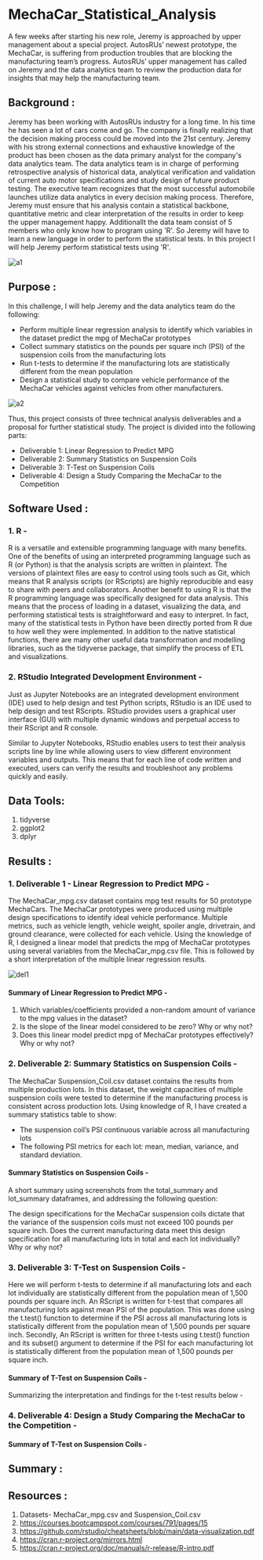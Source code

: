 # MechaCar_Statistical_Analysis

A few weeks after starting his new role, Jeremy is approached by upper management about a special project. AutosRUs’ newest prototype, the MechaCar, is suffering from production troubles that are blocking the manufacturing team’s progress. AutosRUs’ upper management has called on Jeremy and the data analytics team to review the production data for insights that may help the manufacturing team.

## Background :

Jeremy has been working with AutosRUs industry for a long time. In his time he has seen a lot of cars come and go. The company is finally realizing that the decision making process could be moved into the 21st century. Jeremy with his strong external connections and exhaustive knowledge of the product has been chosen as the data primary analyst for the company's data analytics team. The data analytics team is in charge of performing retrospective analysis of historical data, analytical verification and validation of current auto motor specifications and study design of future product testing. The executive team recognizes that the most successful automobile launches utilize data analytics in every decision making process. Therefore, Jeremy must ensure that his analysis contain a statistical backbone, quantitative metric and clear interpretation of the results in order to keep the upper management happy. Additionallt the data team consist of 5 members who only know how to program using 'R'. So Jeremy will have to learn a new language in order to perform the statistical tests. In this project I will help Jeremy perform statistical tests using 'R'. 

![a1](https://user-images.githubusercontent.com/23488019/153745054-a55f6d55-d97a-4ea7-9f41-9124a403d4cc.PNG)

## Purpose :

In this challenge, I will help Jeremy and the data analytics team do the following:

 - Perform multiple linear regression analysis to identify which variables in the dataset predict the mpg of MechaCar prototypes
 - Collect summary statistics on the pounds per square inch (PSI) of the suspension coils from the manufacturing lots
 - Run t-tests to determine if the manufacturing lots are statistically different from the mean population
 - Design a statistical study to compare vehicle performance of the MechaCar vehicles against vehicles from other manufacturers. 
 
 
 ![a2](https://user-images.githubusercontent.com/23488019/153745092-3eaf2d23-6fe5-430a-b508-c5d80b554467.PNG)


 Thus, this project consists of three technical analysis deliverables and a proposal for further statistical study. The project is divided into the following parts:

 - Deliverable 1: Linear Regression to Predict MPG
 - Deliverable 2: Summary Statistics on Suspension Coils
 - Deliverable 3: T-Test on Suspension Coils
 - Deliverable 4: Design a Study Comparing the MechaCar to the Competition


## Software Used :

### 1. R - 
R is a versatile and extensible programming language with many benefits. One of the benefits of using an interpreted programming language such as R (or Python) is that the analysis scripts are written in plaintext. The versions of plaintext files are easy to control using tools such as Git, which means that R analysis scripts (or RScripts) are highly reproducible and easy to share with peers and collaborators. Another benefit to using R is that the R programming language was specifically designed for data analysis. This means that the process of loading in a dataset, visualizing the data, and performing statistical tests is straightforward and easy to interpret. In fact, many of the statistical tests in Python have been directly ported from R due to how well they were implemented. In addition to the native statistical functions, there are many other useful data transformation and modelling libraries, such as the tidyverse package, that simplify the process of ETL and visualizations.

### 2. RStudio Integrated Development Environment - 
Just as Jupyter Notebooks are an integrated development environment (IDE) used to help design and test Python scripts, RStudio is an IDE used to help design and test RScripts. RStudio provides users a graphical user interface (GUI) with multiple dynamic windows and perpetual access to their RScript and R console.

Similar to Jupyter Notebooks, RStudio enables users to test their analysis scripts line by line while allowing users to view different environment variables and outputs. This means that for each line of code written and executed, users can verify the results and troubleshoot any problems quickly and easily.


## Data Tools:

1. tidyverse
2. ggplot2
3. dplyr


## Results :

### 1. Deliverable 1 - Linear Regression to Predict MPG - 

The MechaCar_mpg.csv dataset contains mpg test results for 50 prototype MechaCars. The MechaCar prototypes were produced using multiple design specifications to identify ideal vehicle performance. Multiple metrics, such as vehicle length, vehicle weight, spoiler angle, drivetrain, and ground clearance, were collected for each vehicle. Using the knowledge of R, I  designed a linear model that predicts the mpg of MechaCar prototypes using several variables from the MechaCar_mpg.csv file. This is followed by  a short interpretation of the multiple linear regression results.

![del1](https://user-images.githubusercontent.com/23488019/153746057-2e93f5ee-e775-4208-8445-ca3867175f7e.PNG)

#### Summary of Linear Regression to Predict MPG -

1. Which variables/coefficients provided a non-random amount of variance to the mpg values in the dataset?
2. Is the slope of the linear model considered to be zero? Why or why not?
3. Does this linear model predict mpg of MechaCar prototypes effectively? Why or why not?



### 2. Deliverable 2: Summary Statistics on Suspension Coils - 

The MechaCar Suspension_Coil.csv dataset contains the results from multiple production lots. In this dataset, the weight capacities of multiple suspension coils were tested to determine if the manufacturing process is consistent across production lots. Using knowledge of R, I have created a summary statistics table to show:

 - The suspension coil’s PSI continuous variable across all manufacturing lots
 - The following PSI metrics for each lot: mean, median, variance, and standard deviation.

#### Summary Statistics on Suspension Coils - 
A short summary using screenshots from the total_summary and lot_summary dataframes, and addressing the following question: 

The design specifications for the MechaCar suspension coils dictate that the variance of the suspension coils must not exceed 100 pounds per square inch. Does the current manufacturing data meet this design specification for all manufacturing lots in total and each lot individually? Why or why not?


### 3. Deliverable 3: T-Test on Suspension Coils -

Here we will perform t-tests to determine if all manufacturing lots and each lot individually are statistically different from the population mean of 1,500 pounds per square inch. An RScript is written for t-test that compares all manufacturing lots against mean PSI of the population. This was done using the t.test() function to determine if the PSI across all manufacturing lots is statistically different from the population mean of 1,500 pounds per square inch. Secondly, An RScript is written for three t-tests using t.test()  function and its subset() argument to determine if the PSI for each manufacturing lot is statistically different from the population mean of 1,500 pounds per square inch.

#### Summary of T-Test on Suspension Coils - 
Summarizing the interpretation and findings for the t-test results below -


### 4. Deliverable 4: Design a Study Comparing the MechaCar to the Competition -



#### Summary of T-Test on Suspension Coils - 
## Summary :

## Resources : 

1. Datasets- MechaCar_mpg.csv and Suspension_Coil.csv
2. https://courses.bootcampspot.com/courses/791/pages/15
3. https://github.com/rstudio/cheatsheets/blob/main/data-visualization.pdf
4. https://cran.r-project.org/mirrors.html
5. https://cran.r-project.org/doc/manuals/r-release/R-intro.pdf


